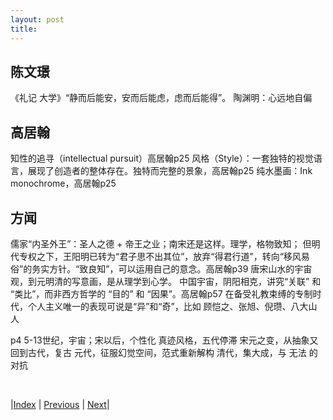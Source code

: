 ```yaml
---
layout: post
title: 
---
```


## 陈文璟

《礼记 大学》“静而后能安，安而后能虑，虑而后能得”。
陶渊明：心远地自偏

## 高居翰

知性的追寻（intellectual pursuit）高居翰p25
风格（Style）：一套独特的视觉语言，展现了创造者的整体存在。独特而完整的景象，高居翰p25
纯水墨画：Ink monochrome，高居翰p25

## 方闻

儒家“内圣外王”：圣人之德 + 帝王之业；南宋还是这样。理学，格物致知；
但明代专权之下，王阳明已转为“君子思不出其位”，放弃“得君行道”，转向“移风易俗”的务实方针。“致良知”，可以运用自己的意念。高居翰p39
唐宋山水的宇宙观，到元明清的写意画，是从理学到心学。
中国宇宙，阴阳相克，讲究“关联” 和 “类比”，而非西方哲学的 “目的” 和 “因果”。高居翰p57
在备受礼教束缚的专制时代，个人主义唯一的表现可说是“异”和“奇”，比如 顾恺之、张旭、倪瓒、八大山人

p4
5-13世纪，宇宙；宋以后，个性化
真迹风格，五代停滞
宋元之变，从抽象又回到古代，复古
元代，征服幻觉空间，范式重新解构
清代，集大成，与 无法 的 对抗

<br/>

|[Index](./) | [Previous]() | [Next]()|
